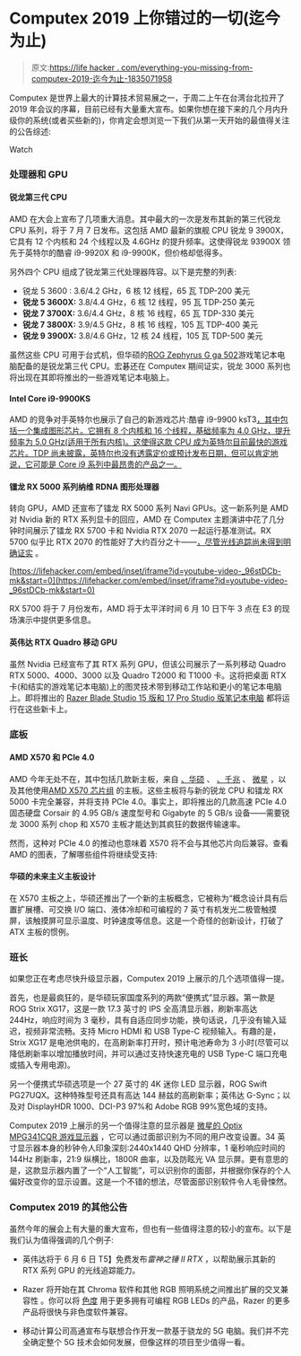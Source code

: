 # Computex 2019 上你错过的一切(迄今为止)

> 原文:[https://life hacker . com/everything-you-missing-from-computex-2019-迄今为止-1835071958](https://lifehacker.com/everything-you-missed-from-computex-2019-so-far-1835071958)

Computex 是世界上最大的计算技术贸易展之一，于周二上午在台湾台北拉开了 2019 年会议的序幕，目前已经有大量重大宣布。如果你想在接下来的几个月内升级你的系统(或者买些新的)，你肯定会想浏览一下我们从第一天开始的最值得关注的公告综述:

Watch

### 处理器和 GPU

#### 锐龙第三代 CPU

AMD 在大会上宣布了几项重大消息。其中最大的一次是发布其新的第三代锐龙 CPU 系列，将于 7 月 7 日发布。这包括 AMD 最新的旗舰 CPU 锐龙 9 3900X，它具有 12 个内核和 24 个线程以及 4.6GHz 的提升频率。这使得锐龙 93900X 领先于英特尔的酷睿 i9-9920X 和 i9-9900K，但价格却低得多。

另外四个 CPU 组成了锐龙第三代处理器阵容。以下是完整的列表:

*   锐龙 5 3600 : 3.6/4.2 GHz，6 核 12 线程，65 瓦 TDP-200 美元
*   **锐龙 5 3600X:** 3.8/4.4 GHz，6 核 12 线程，95 瓦 TDP-250 美元
*   **锐龙 7 3700X:** 3.6/4.4 GHz，8 核 16 线程，65 瓦 TDP-330 美元
*   **锐龙 7 3800X:** 3.9/4.5 GHz，8 核 16 线程，105 瓦 TDP-400 美元
*   **锐龙 9 3900X:** 3.8/4.6 GHz，12 核 24 线程，105 瓦 TDP-500 美元

虽然这些 CPU 可用于台式机，但华硕的[ROG Zephyrus G ga 502](https://www.asus.com/us/Laptops/ROG-Zephyrus-G-GA502/)游戏笔记本电脑配备的是锐龙第三代 CPU。宏碁还在 Computex 期间证实，锐龙 3000 系列也将出现在其即将推出的一些游戏笔记本电脑上。

#### Intel Core i9-9900KS

AMD 的竞争对手英特尔也展示了自己的新游戏芯片:酷睿 i9-9900 ksT3[，其中包括一个集成图形芯片。它拥有 8 个内核和 16 个线程，基础频率为 4.0 GHz，提升频率为 5.0 GHz(适用于所有内核)。这使得这款 CPU 成为英特尔目前最快的游戏芯片。TDP 尚未披露，英特尔也没有透露定价或预计发布日期，但可以肯定地说，它可能是 Core i9 系列中最昂贵的产品之一。](https://newsroom.intel.com/news/2019-computex-intel-kickoff/)

#### 镭龙 RX 5000 系列纳维 RDNA 图形处理器

转向 GPU，AMD 还宣布了镭龙 RX 5000 系列 Navi GPUs。这一新系列是 AMD 对 Nvidia 新的 RTX 系列显卡的回应，AMD 在 Computex 主题演讲中花了几分钟时间展示了镭龙 RX 5700 卡和 Nvidia RTX 2070 一起运行基准测试。RX 5700 似乎比 RTX 2070 的性能好了大约百分之十——[，尽管光线追踪尚未得到明确证实](https://www.engadget.com/2019/05/27/amd-radeon-rx-5000-ray-tracing-navi/) 。

 [https://lifehacker.com/embed/inset/iframe?id=youtube-video-_96stDCb-mk&start=0](https://lifehacker.com/embed/inset/iframe?id=youtube-video-_96stDCb-mk&start=0) 

RX 5700 将于 7 月份发布，AMD 将于太平洋时间 6 月 10 日下午 3 点在 E3 的现场演示中提供更多信息。

#### 英伟达 RTX Quadro 移动 GPU

虽然 Nvidia 已经宣布了其 RTX 系列 GPU，但该公司展示了一系列移动 Quadro RTX 5000、4000、3000 以及 Quadro T2000 和 T1000 卡。这将把桌面 RTX 卡(和结实的游戏笔记本电脑)上的图灵技术带到移动工作站和更小的笔记本电脑上。即将推出的 [Razer Blade Studio 15 版和 17 Pro Studio 版笔记本电脑](https://www.razer.com/gaming-laptops/razer-blade/windows?utm_source=google&utm_medium=search-brand&utm_campaign=190401_RS_Systems%20BU_BTM_US_EGR-blade15-msft_TR&gclid=Cj0KCQjwuLPnBRDjARIsACDzGL32qB7qcyB28bkbIHEoS2ASSN8zEdWGcE_jg-tnyS0EPX3Gi6o0ONUaArSWEALw_wcB) 都将运行在这些新卡上。

### 底板

#### AMD X570 和 PCIe 4.0

AMD 今年无处不在，其中包括几款新主板，来自 [、华硕](https://edgeup.asus.com/2019/the-x570-motherboard-guide-ryzen-to-victory-with-pci-express-4-0/) 、 [、千兆](https://www.gigabyte.com/Motherboard/X570-AORUS-XTREME-rev-10#kf) 、 [微星](https://www.msi.com/Landing/amd-x570-motherboard) ，以及其他使用[AMD X570 芯片组](https://community.amd.com/community/gaming/blog/2019/05/26/the-industry-leading-amd-am4-x570-chipset) 的主板。这些主板将与新的锐龙 CPU 和镭龙 RX 5000 卡完全兼容，并将支持 PCIe 4.0。事实上，即将推出的几款高速 PCIe 4.0 固态硬盘 Corsair 的 4.95 GB/s 速度型号和 Gigabyte 的 5 GB/s 设备——需要锐龙 3000 系列 chop 和 X570 主板才能达到其疯狂的数据传输速率。

然而，这种对 PCIe 4.0 的推动也意味着 X570 将不会与其他芯片向后兼容。查看 AMD 的图表，了解哪些组件将继续受支持:

#### 华硕的未来主义主板设计

在 X570 主板之上，华硕还推出了一个新的主板概念，它被称为“概念设计具有后置扩展槽、可交换 I/O 端口、液体冷却和可编程的 7 英寸有机发光二极管触摸屏，该触摸屏可显示温度、时钟速度等信息。这是一个奇怪的创新设计，打破了 ATX 主板的惯例。

### 班长

如果您正在考虑尽快升级显示器，Computex 2019 上展示的几个选项值得一提。

首先，也是最疯狂的，是华硕玩家国度系列的两款“便携式”显示器。第一款是 ROG Strix XG17，这是一款 17.3 英寸的 IPS 全高清显示器，刷新率高达 244Hz，响应时间为 3 毫秒，具有自适应同步功能，换句话说，几乎没有输入延迟，视频非常流畅。支持 Micro HDMI 和 USB Type-C 视频输入。有趣的是，Strix XG17 是电池供电的，在高刷新率打开时，预计电池寿命为 3 小时(尽管可以降低刷新率以增加播放时间，并可以通过支持快速充电的 USB Type-C 端口充电或插入专用电源)。

另一个便携式华硕选项是一个 27 英寸的 4K 迷你 LED 显示器，ROG Swift PG27UQX。这种特殊型号还具有高达 144 赫兹的高刷新率；英伟达 G-Sync；以及对 DisplayHDR 1000、DCI-P3 97%和 Adobe RGB 99%宽色域的支持。

Computex 2019 上展示的另一个值得注意的显示器是 [微星的 Optix MPG341CQR 游戏显示器](https://www.msi.com/Monitor/Optix-MPG341CQR/Specification) ，它可以通过面部识别为不同的用户改变设置。34 英寸显示器本身的秒钟令人印象深刻:2440x1440 QHD 分辨率，1 毫秒响应时间的 144Hz 刷新率，21:9 纵横比，1800R 曲率，以及防眩光 VA 显示屏。更有意思的是，这款显示器内置了一个“人工智能”，可以识别你的面部，并根据你保存的个人偏好改变你的显示设置。这是一个不错的想法，尽管面部识别软件令人毛骨悚然。

### Computex 2019 的其他公告

虽然今年的展会上有大量的重大宣布，但也有一些值得注意的较小的宣布。以下是我们认为值得强调的几个例子:

*   英伟达将于 6 月 6 日 T5】免费发布*雷神之锤 II RTX* ，以帮助展示其新的 RTX 系列 GPU 的光线追踪能力。
*   Razer 将开始在其 Chroma 软件和其他 RGB 照明系统之间推出扩展的交叉兼容性 。你可以将 [色度](https://lifehacker.com/gaming-software-showdown-logitech-gaming-vs-razer-syn-1741284196?_ga=2.247914119.1276118921.1559019242-1248952562.1549062459) 用于更多拥有可编程 RGB LEDs 的产品，Razer 的更多产品将很快与非色度软件兼容。

*   移动计算公司高通宣布与联想合作开发一款基于骁龙的 5G 电脑。我们并不完全确定整个 5G 技术会如何发展，但像这样的项目至少值得一看。